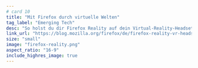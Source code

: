 ```yaml
---
# card 10
title: "Mit Firefox durch virtuelle Welten"
tag_label: "Emerging Tech"
desc: "So holst du dir Firefox Reality auf dein Virtual-Reality-Headset."
link_url: "https://blog.mozilla.org/firefox/de/firefox-reality-vr-headset-oculus-go/?utm_source=www.mozilla.org&utm_medium=referral&utm_campaign=homepage&utm_content=card"
size: "small"
image: "firefox-reality.png"
aspect_ratio: "16-9"
include_highres_image: true
---
```

